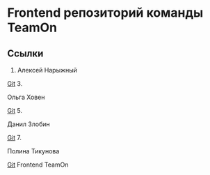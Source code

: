 # Frontend репозиторий команды TeamOn

## Ссылки
1. <p> Алексей Нарыжный </p>
[Git](https://github.com/AlexeyBMSTU)
3. <p> Ольга Ховен </p>
   [Git](https://github.com/KhovenOlya)
5. <p> Данил Злобин </p>
   [Git](https://github.com/Danil-Zlo)
7. <p> Полина Тикунова </p>
   [Git](https://github.com/PtFux)
Frontend TeamOn
